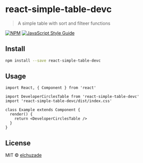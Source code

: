 # react-simple-table-devc

> A simple table with sort and filteer functions

[![NPM](https://img.shields.io/npm/v/react-simple-table-devc.svg)](https://www.npmjs.com/package/react-simple-table-devc) [![JavaScript Style Guide](https://img.shields.io/badge/code_style-standard-brightgreen.svg)](https://standardjs.com)

## Install

```bash
npm install --save react-simple-table-devc
```

## Usage

```tsx
import React, { Component } from 'react'

import DeveloperCirclesTable from 'react-simple-table-devc'
import 'react-simple-table-devc/dist/index.css'

class Example extends Component {
  render() {
    return <DeveloperCirclesTable />
  }
}
```

## License

MIT © [elchuzade](https://github.com/elchuzade)
